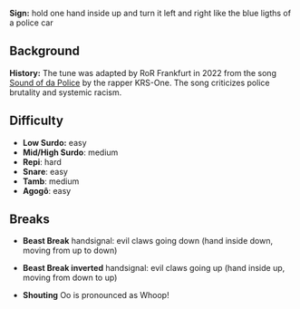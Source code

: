 **Sign:** hold one hand inside up and turn it left and right like the blue ligths of a police car

## Background

**History:** The tune was adapted by RoR Frankfurt in 2022 from the song [Sound of da Police](https://en.wikipedia.org/wiki/Sound_of_da_Police) by the rapper KRS-One. The song criticizes police brutality and systemic racism.

## Difficulty

* **Low Surdo:** easy
* **Mid/High Surdo**: medium
* **Repi**: hard
* **Snare**: easy
* **Tamb**: medium
* **Agogô**: easy

## Breaks

* **Beast Break** handsignal: evil claws going down (hand inside down, moving from up to down)
* **Beast Break inverted** handsignal: evil claws going up (hand inside up, moving from down to up)

* **Shouting** Oo is pronounced as Whoop!